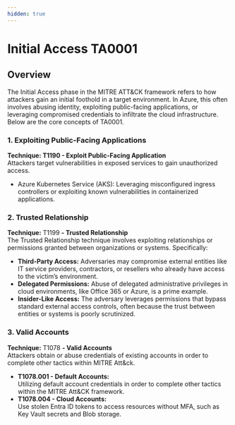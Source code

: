 ```yaml
---
hidden: true
---
```


# Initial Access TA0001

## **Overview**

The Initial Access phase in the MITRE ATT\&CK framework refers to how attackers gain an initial foothold in a target environment. In Azure, this often involves abusing identity, exploiting public-facing applications, or leveraging compromised credentials to infiltrate the cloud infrastructure. Below are the core concepts of TA0001.

### **1. Exploiting Public-Facing Applications**

**Technique: T1190 - Exploit Public-Facing Application**\
Attackers target vulnerabilities in exposed services to gain unauthorized access.

* Azure Kubernetes Service (AKS): Leveraging misconfigured ingress controllers or exploiting known vulnerabilities in containerized applications.

### **2.** Trusted Relationship

**Technique:** T1199 **- Trusted Relationship**\
The Trusted Relationship technique involves exploiting relationships or permissions granted between organizations or systems. Specifically:

* **Third-Party Access:** Adversaries may compromise external entities like IT service providers, contractors, or resellers who already have access to the victim’s environment.
* **Delegated Permissions:** Abuse of delegated administrative privileges in cloud environments, like Office 365 or Azure, is a prime example.
* **Insider-Like Access:** The adversary leverages permissions that bypass standard external access controls, often because the trust between entities or systems is poorly scrutinized.

### **3. Valid Accounts**

**Technique:** T1078 **- Valid Accounts**\
Attackers obtain or abuse credentials of existing accounts in order to complete other tactics within MITRE Att\&ck.&#x20;

* **T1078.001 - Default Accounts:**\
  &#x20;Utilizing default account credentials in order to complete other tactics within the MITRE Att\&CK framework.
* **T1078.004 - Cloud Accounts:**\
  Use stolen Entra ID tokens to access resources without MFA, such as Key Vault secrets and Blob storage.

